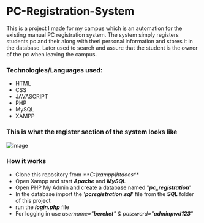 # PC-Registration-System
This is a project I made for my campus which is an automation for the existing manual PC registration system.
The system simply registers students pc and their along with theri personal information and stores it in the database. Later used to search and assure that the student is the owner of the pc when leaving the campus.

### Technologies/Languages used:
- HTML
- CSS
- JAVASCRIPT
- PHP
- MySQL
- XAMPP


### This is what the register section of the system looks like
![image](https://github.com/Bekione/PC-Registration-System/assets/112067722/dab53fd8-32ff-4c12-a073-cda552047b62)



### How it works
- Clone this repository from _**C:\xampp\htdocs\**_ <br>
- Open Xampp and start _**Apache**_ and _**MySQL**_ </br>
- Open PHP My Admin and create a database named "_**pc_registration**_" </br>
- In the database import the '_**pcregistration.sql**_' file from the _**SQL**_ folder of this project</br>
- run the **_login.php_** file</br>
- For logging in use _username="**bereket**" & password="**adminpwd123**"_</br>

